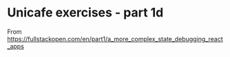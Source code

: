 # Unicafe exercises - part 1d
From https://fullstackopen.com/en/part1/a_more_complex_state_debugging_react_apps
